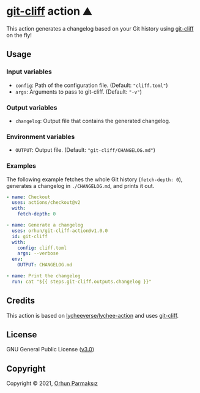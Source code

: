 # [git-cliff](https://github.com/orhun/git-cliff) action ⛰️

This action generates a changelog based on your Git history using [git-cliff](https://github.com/orhun/git-cliff) on the fly!

## Usage

### Input variables

- `config`: Path of the configuration file. (Default: `"cliff.toml"`)
- `args`: Arguments to pass to git-cliff. (Default: `"-v"`)

### Output variables

- `changelog`: Output file that contains the generated changelog.

### Environment variables

- `OUTPUT`: Output file. (Default: `"git-cliff/CHANGELOG.md"`)

### Examples

The following example fetches the whole Git history (`fetch-depth: 0`), generates a changelog in `./CHANGELOG.md`, and prints it out.

```yml
- name: Checkout
  uses: actions/checkout@v2
  with:
    fetch-depth: 0

- name: Generate a changelog
  uses: orhun/git-cliff-action@v1.0.0
  id: git-cliff
  with:
    config: cliff.toml
    args: --verbose
  env:
    OUTPUT: CHANGELOG.md

- name: Print the changelog
  run: cat "${{ steps.git-cliff.outputs.changelog }}"
```

## Credits

This action is based on [lycheeverse/lychee-action](https://github.com/lycheeverse/lychee-action) and uses [git-cliff](https://github.com/orhun/git-cliff).

## License

GNU General Public License ([v3.0](https://www.gnu.org/licenses/gpl.txt))

## Copyright

Copyright © 2021, [Orhun Parmaksız](mailto:orhunparmaksiz@gmail.com)
